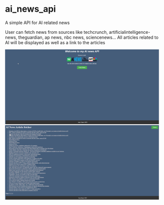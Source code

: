 # ai_news_api
A simple API for AI related news

User can fetch news from sources like techcrunch, artificialintelligence-news, theguardian, ap news, nbc news, sciencenews...
All articles related to AI will be displayed as well as a link to the articles

![image 1](https://github.com/iznaor/ai_news_api/blob/main/brave1.png)
![image 1](https://github.com/iznaor/ai_news_api/blob/main/brave2.png)


